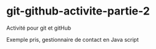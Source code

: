 # git-github-activite-partie-2
Activité pour git et gitHub

Exemple pris, gestionnaire de contact en Java script

